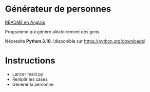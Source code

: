 # Générateur de personnes
[README en Anglais](README.md)

Programme qui génère aléatoirement des gens.

Nécessite **Python 3.10**. (disponible sur https://python.org/downloads)

# Instructions
* Lancer main.py
* Remplir les cases
* Générer la personne
